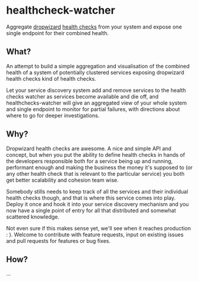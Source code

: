 # healthcheck-watcher

Aggregate [dropwizard](https://dropwizard.github.io/dropwizard/) [health checks](https://dropwizard.github.io/dropwizard/manual/core.html#health-checks) from your system and expose one single endpoint for their combined health.

## What? 
                                                                                                           
An attempt to build a simple aggregation and visualisation of the combined health of a system of potentially clustered 
services exposing dropwizard health checks kind of health checks. 

Let your service discovery system add and remove services to the health checks watcher as services become available and 
die off, and healthchecks-watcher will give an aggregated view of your whole system and single endpoint to monitor 
for partial failures, with directions about where to go for deeper investigations.
 
## Why?

Dropwizard health checks are awesome. A nice and simple API and concept, but when you put the ability to define health
checks in hands of the developers responsible both for a service being up and running, performant enough and making the 
business the money it's supposed to (or any other health check that is relevant to the particular service) you both get 
better scalability and cohesion team wise. 
  
Somebody stills needs to keep track of all the services and their individual health checks though, and that is where
this service comes into play. Deploy it once and hook it into your service discovery mechanism and you now have a single
point of entry for all that distributed and somewhat scattered knowledge.
 
Not even sure if this makes sense yet, we'll see when it reaches production : ). Welcome to contribute with feature 
requests, input on existing issues and pull requests for features or bug fixes.
 
## How?  

...




